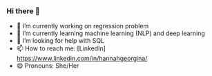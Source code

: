 ### Hi there 👋

- 🔭 I’m currently working on regression problem
- 🌱 I’m currently learning machine learning (NLP) and deep learning
- 🤔 I’m looking for help with SQL
- 📫 How to reach me: [LinkedIn] https://www.linkedin.com/in/hannahgeorgina/
- 😄 Pronouns: She/Her
